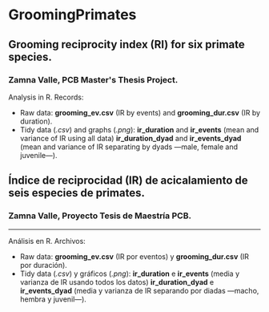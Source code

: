 # GroomingPrimates

## Grooming reciprocity index (RI) for six primate species.
### Zamna Valle, PCB Master's Thesis Project.

Analysis in R.
Records:
* Raw data: **grooming_ev.csv** (IR by events) and **grooming_dur.csv** (IR by duration).
* Tidy data (*.csv*) and graphs (*.png*): **ir_duration** and **ir_events** (mean and variance of IR using all data) **ir_duration_dyad** and **ir_events_dyad** (mean and variance of IR separating by dyads —male, female and juvenile—).
## Índice de reciprocidad (IR) de acicalamiento de seis especies de primates.
### Zamna Valle, Proyecto Tesis de Maestría PCB.
___________________________________________________________________________________________________________________________________
Análisis en R.
Archivos:
* Raw data: **grooming_ev.csv** (IR por eventos) y **grooming_dur.csv** (IR por duración).
* Tidy data (*.csv*) y gráficos (*.png*): **ir_duration** e **ir_events** (media y varianza de IR usando todos los datos) **ir_duration_dyad** e **ir_events_dyad** (media y varianza de IR separando por diadas —macho, hembra y juvenil—).
